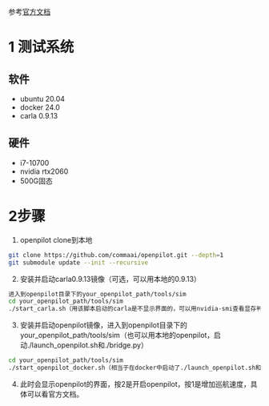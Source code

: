 参考[官方文档](https://github.com/commaai/openpilot/tree/master/tools/sim#openpilot-in-simulator)

# 1 测试系统

## 软件
- ubuntu 20.04
- docker 24.0
- carla 0.9.13
## 硬件
- i7-10700
- nvidia rtx2060
- 500G固态

# 2步骤

1. openpilot clone到本地
```bash
git clone https://github.com/commaai/openpilot.git --depth=1
git submodule update --init --recursive
```

2. 安装并启动carla0.9.13镜像（可选，可以用本地的0.9.13）
```bash
进入到openpilot目录下的your_openpilot_path/tools/sim
cd your_openpilot_path/tools/sim
./start_carla.sh（用该脚本启动的carla是不显示界面的，可以用nvidia-smi查看显存判断是否启动了calra）
```

3. 安装并启动openpilot镜像，进入到openpilot目录下的your_openpilot_path/tools/sim（也可以用本地的openpilot，启动./launch_openpilot.sh和./bridge.py）
```bash
cd your_openpilot_path/tools/sim
./start_openpilot_docker.sh（相当于在docker中启动了./launch_openpilot.sh和./bridge.py）
```

4. 此时会显示openpilot的界面，按2是开启openpilot，按1是增加巡航速度，具体可以看官方文档。

